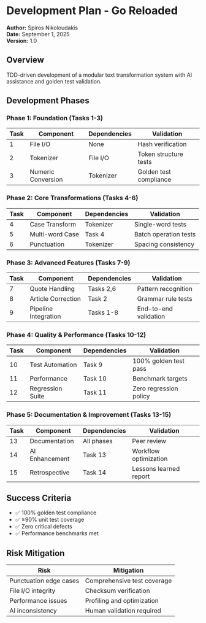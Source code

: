 # Development Plan - Go Reloaded

**Author:** Spiros Nikoloudakis  
**Date:** September 1, 2025  
**Version:** 1.0

## Overview
TDD-driven development of a modular text transformation system with AI assistance and golden test validation.

## Development Phases

### Phase 1: Foundation (Tasks 1-3)
| Task | Component | Dependencies | Validation |
|------|-----------|--------------|------------|
| 1 | File I/O | None | Hash verification |
| 2 | Tokenizer | File I/O | Token structure tests |
| 3 | Numeric Conversion | Tokenizer | Golden test compliance |

### Phase 2: Core Transformations (Tasks 4-6)
| Task | Component | Dependencies | Validation |
|------|-----------|--------------|------------|
| 4 | Case Transform | Tokenizer | Single-word tests |
| 5 | Multi-word Case | Task 4 | Batch operation tests |
| 6 | Punctuation | Tokenizer | Spacing consistency |

### Phase 3: Advanced Features (Tasks 7-9)
| Task | Component | Dependencies | Validation |
|------|-----------|--------------|------------|
| 7 | Quote Handling | Tasks 2,6 | Pattern recognition |
| 8 | Article Correction | Task 2 | Grammar rule tests |
| 9 | Pipeline Integration | Tasks 1-8 | End-to-end validation |

### Phase 4: Quality & Performance (Tasks 10-12)
| Task | Component | Dependencies | Validation |
|------|-----------|--------------|------------|
| 10 | Test Automation | Task 9 | 100% golden test pass |
| 11 | Performance | Task 10 | Benchmark targets |
| 12 | Regression Suite | Task 11 | Zero regression policy |

### Phase 5: Documentation & Improvement (Tasks 13-15)
| Task | Component | Dependencies | Validation |
|------|-----------|--------------|------------|
| 13 | Documentation | All phases | Peer review |
| 14 | AI Enhancement | Task 13 | Workflow optimization |
| 15 | Retrospective | Task 14 | Lessons learned report |

## Success Criteria
- ✅ 100% golden test compliance
- ✅ ≥90% unit test coverage  
- ✅ Zero critical defects
- ✅ Performance benchmarks met

## Risk Mitigation
| Risk | Mitigation |
|------|------------|
| Punctuation edge cases | Comprehensive test coverage |
| File I/O integrity | Checksum verification |
| Performance issues | Profiling and optimization |
| AI inconsistency | Human validation required |